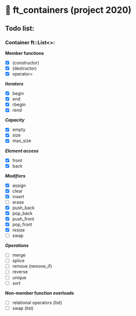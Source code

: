 # :black_square_button: ft_containers (project 2020)
## Todo list:
### Container ft::List\<\>:  

**Member functions**  
- [x] (constructor)
- [x] (destructor)
- [x] operator=

**_Iterators_**  
- [x] begin
- [x] end
- [x] rbegin
- [x] rend

**_Capacity_**  
- [x] empty
- [x] size
- [x] max_size

**_Element access_**  
- [x] front
- [x] back

**_Modifiers_**  
- [x] assign
- [x] clear
- [x] insert
- [ ] erase
- [x] push_back
- [x] pop_back
- [x] push_front
- [x] pop_front
- [x] resize
- [ ] swap

**_Operations_**  
- [ ] merge
- [ ] splice
- [ ] remove (remove_if)
- [ ] reverse
- [ ] unique
- [ ] sort

**Non-member function overloads**
- [ ] relational operators (list)
- [ ] swap (list)
